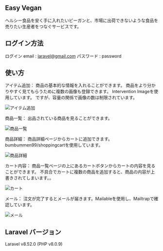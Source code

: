 ## Easy Vegan

ヘルシー食品を安く手に入れたいビーガンと、市場に出荷できないような食品を売りたい生産者をつなぐサービスです。

## ログイン方法
ログイン email : laravel@gmail.com
パスワード : password

## 使い方
アイテム追加：
商品の基本的な情報を入れることができます。
商品をより分かりやすく見てもらうために複数の画像も登録できます。
Intervention Imageを使用しています。
ですが、容量の関係で画像の数は制限されています。

![アイテム追加](https://user-images.githubusercontent.com/76596258/127785276-dfd70bb1-75a7-42b1-8ae5-5211a3698cfc.png)

商品一覧：
出品されている商品を見ることができます。

![商品一覧](https://user-images.githubusercontent.com/76596258/127785288-196a6da8-9716-4414-ba71-d29494e20ee9.png)


商品詳細：
商品詳細ページからカートに追加できます。
bumbummen99/shoppingcartを使用しています。

![商品詳細](https://user-images.githubusercontent.com/76596258/127785389-a81118cd-ddb2-4e77-9974-3a04dda1e7f9.png)

カート内容：
商品一覧ページの上にあるカートボタンからカートの内容を見ることができます。
不具合でカートに複数の商品を追加すると、商品の内容が上書きされてしまいます。。

![カート](https://user-images.githubusercontent.com/76596258/127785418-38f91a52-aeeb-4bfb-9502-263e164bf39c.png)

メール：
注文が完了するとメールが届きます。Mailableを使用し、Mailtrapで確認しています。

![メール](https://user-images.githubusercontent.com/76596258/127785498-8363e5be-7781-44d0-90fc-b3f9b3933b00.png)


## Laravel バージョン
Laravel v8.52.0 (PHP v8.0.9)

## 